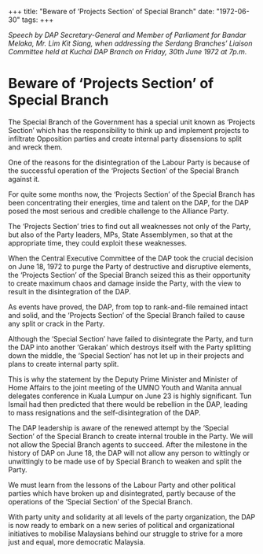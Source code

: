 +++ 
title: "Beware of ‘Projects Section’ of Special Branch"
date: "1972-06-30"
tags:
+++

_Speech by DAP Secretary-General and Member of Parliament for Bandar Melaka, Mr. Lim Kit Siang, when addressing the Serdang Branches’ Liaison Committee held at Kuchai DAP Branch on Friday, 30th June 1972 at 7p.m._
	
# Beware of ‘Projects Section’ of Special Branch

The Special Branch of the Government has a special unit known as ‘Projects Section’ which has the responsibility to think up and implement projects to infiltrate Opposition parties and create internal party dissensions to split and wreck them. </u>

One of the reasons for the disintegration of the Labour Party is because of the successful operation of the ‘Projects Section’ of the Special Branch against it.

For quite some months now, the ‘Projects Section’ of the Special Branch has been concentrating their energies, time and talent on the DAP, for the DAP posed the most serious and credible challenge to the Alliance Party.

The ‘Projects Section’ tries to find out all weaknesses not only of the Party, but also of the Party leaders, MPs, State Assemblymen, so that at the appropriate time, they could exploit these weaknesses.

When the Central Executive Committee of the DAP took the crucial decision on June 18, 1972 to purge the Party of destructive and disruptive elements, the ‘Projects Section’ of  the Special Branch seized this as their opportunity to create maximum chaos and damage inside the Party, with the view to result in the disintegration of the DAP.

As events have proved, the DAP, from top to rank-and-file remained intact and solid, and the ‘Projects Section’ of the Special Branch failed to cause any split or crack in the Party.

Although the ‘Special Section’ have failed to disintegrate the Party, and turn the DAP into another ‘Gerakan’ which destroys itself with the Party splitting down the middle, the ‘Special Section’ has not let up in their projects and plans to create internal party split.

This is why the statement by the Deputy Prime Minister and Minister of Home Affairs to the joint meeting of the UMNO Youth and Wanita annual delegates conference in Kuala Lumpur on June 23 is highly significant. Tun Ismail had then predicted that there would be rebellion in the DAP, leading to mass resignations and the self-disintegration of the DAP.

The DAP leadership is aware of the renewed attempt by the ‘Special Section’ of the Special Branch to create internal trouble in the Party. We will not allow the Special Branch agents to succeed. After the milestone in the history of DAP on June 18, the DAP will not allow any person to wittingly or unwittingly to be made use of by Special Branch to weaken and split the Party.

We must learn from the lessons of the Labour Party and other political parties which have broken up and disintegrated, partly because of the operations of the ‘Special Section’ of the Special Branch.

With party unity and solidarity at all levels of the party organization, the DAP is now ready to embark on a new series of political and organizational initiatives to mobilise Malaysians behind our struggle to strive for a more just and equal, more democratic Malaysia.
 
